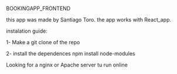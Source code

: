 BOOKINGAPP_FRONTEND

this app was made by Santiago Toro.
the app works with React_app.

instalation guide:

1- Make a git clone of the repo

2- install the dependences 
    npm install node-modules

Looking for a nginx or Apache server tu run online 